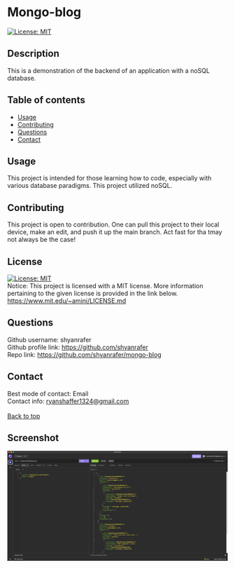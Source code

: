# Mongo-blog
[![License: MIT](https://img.shields.io/badge/License-MIT-yellow.svg)](https://opensource.org/licenses/MIT)

## Description
This is a demonstration of the backend of an application with a noSQL database.

## Table of contents
- [Usage](#usage)
- [Contributing](#contributing)
- [Questions](#questions)
- [Contact](#contact)

## Usage
This project is intended for those learning how to code, especially with various database paradigms. This project utilized noSQL.

## Contributing
This project is open to contribution. One can pull this project to their local device, make an edit, and push it up the main branch. Act fast for tha tmay not always be the case!

## License
[![License: MIT](https://img.shields.io/badge/License-MIT-yellow.svg)](https://opensource.org/licenses/MIT) <br/>
Notice: This project is licensed with a MIT license. More information pertaining to the given license is provided in the link below. <br/>
https://www.mit.edu/~amini/LICENSE.md



## Questions
Github username: shyanrafer <br/>
Github profile link: https://github.com/shyanrafer <br/>
Repo link: https://github.com/shyanrafer/mongo-blog

## Contact
Best mode of contact: Email <br/>
Contact info: ryanshaffer1324@gmail.com <br/>
<br/>
[Back to top](#Mongo-blog)


## Screenshot
![alt text](image.png)